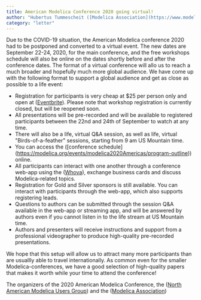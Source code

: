 ```yaml
---
title: American Modelica Conference 2020 going virtual!
author: "Hubertus Tummescheit ([Modelica Association](https://www.modelica.org/)) and ([North American Modelica Users Group](https://namug.org/))"
category: "letter"
---
```


Due to the COVID-19 situation, the American Modelica conference 2020 had to be postponed and converted to a virtual event. 
The new dates are September 22-24, 2020, for the main conference, and the free workshops schedule will also be online on the dates 
shortly before and after the conference dates. The format of a virtual conference will allo us to reach a much broader and hopefully 
much more global audience. We have come up with the following format to support a global audience and get as close as possible to a life event: 
  * Registration for participants is very cheap at $25 per person only and open at ([Eventbrite](https://www.eventbrite.com/e/american-modelica-conference-2020-tickets-64989712981)). Please note that workshop registration is currently closed, but will be reopened soon. 
  * All presentations will be pre-recorded and will be available to registered participants between the 22nd and 24th of September to watch at any time.
  * There will also be a life, virtual Q&A session, as well as life, virtual "Birds-of-a-feather" sessions, starting from 9 am US Mountain time. 
  * You can access the ([conference schedule] (https://modelica.org/events/modelica2020Americas/program-outline)) online.
  * All participants can interact with one another through a conference web-app using the ([Whova](https://whova.com/)), exchange business 
  cards and discuss Modelica-related topics. 
  * Registration for Gold and Silver sponsors is still available. You can interact with participants through the web-app, which also supports registering leads. 
  * Questions to authors can be submitted through the session Q&A available in the web-app or streaming app, and will be answered by authors even if you cannot listen in to the life stream at US Mountain time. 
  * Authors and presenters will receive instructions and support from a professional videographer to produce high-quality pre-recorded presentations. 
  
We hope that this setup will allow us to attract many more participants than are usuallly able to travel internationally. As common even for the smaller Modelica-conferences, we have a good selection of high-quality papers that makes it worth while your time to attend the conference!

The organizers of the 2020 American Modelica Conference, the ([North American Modelica Users Group](https://namug.org/)) and the ([Modelica Association](https://www.modelica.org/))
  
